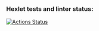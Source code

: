 ### Hexlet tests and linter status:
[![Actions Status](https://github.com/toro89rus/python-project-52/actions/workflows/hexlet-check.yml/badge.svg)](https://github.com/toro89rus/python-project-52/actions)